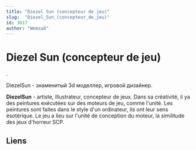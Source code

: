 ```yaml
---
title: "Diezel Sun (concepteur de jeu)"
slug:  "Diezel_Sun_(concepteur_de_jeu)"
id: 3017
author: "Wemsa8"
---
```


# Diezel Sun (concepteur de jeu)

.

DiezelSun - знаменитый 3d моделлер, игровой дизайнер.

**DiezelSun** - artiste, illustrateur, concepteur de jeux. Dans sa
créativité, il ya des peintures exécutées sur des moteurs de jeu, comme
l'unité. Les peintures sont faites dans le style d'un ordinateur, ils
ont leur sens ésotérique. Le jeu a lieu sur l'unité de conception du
moteur, la similitude des jeux d'horreur SCP.

## Liens
